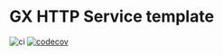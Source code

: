 # GX HTTP Service template

![ci](https://github.com/GX-mob/http-service-template/workflows/ci/badge.svg)
[![codecov](https://codecov.io/gh/GX-mob/http-service-template/branch/master/graph/badge.svg)](https://codecov.io/gh/GX-mob/http-service-template)
